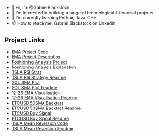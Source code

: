 - 👋 Hi, I’m @GabrielBlackstock
- 👀 I’m interested in building a range of technological & financial projects.
- 🌱 I’m currently learning Python, Java, C++
- 📫 How to reach me: Gabriel Blackstock on Linkedin
## Project Links
- [EMA Project Code](EMA%20Project.md)
- [EMA Project Description](EMA%20Project%20Description.md)
- [Positioning Analysis Project](https://github.com/GabrielBlackstock/GabrielBlackstock/blob/main/PositioningAnalysis.ipynb)
- [Positioning Analysis Explanation](https://github.com/GabrielBlackstock/GabrielBlackstock/blob/main/PositioningAnalysis(Readme).md)
- [TSLA RSI Strat](https://github.com/GabrielBlackstock/GabrielBlackstock/blob/main/TSLA%20RSI%20Strat)
- [TSLA RSI Strategy Readme](https://github.com/GabrielBlackstock/GabrielBlackstock/blob/main/TSLA%20RSI%20Strategy%20(readme).md)
- [SOL SMA Plot](https://github.com/GabrielBlackstock/GabrielBlackstock/blob/main/$SOL%20SMA%20Plot)
- [SOL SMA Plot Readme](https://github.com/GabrielBlackstock/GabrielBlackstock/blob/main/$SOL%20SMA%20Plot%20(ReadMe).md)
- [12-26 EMA Visualisation](https://github.com/GabrielBlackstock/GabrielBlackstock/blob/main/12-26%20EMA%20Visualisation)
- [12-26 EMA Visualisation Readme](https://github.com/GabrielBlackstock/GabrielBlackstock/blob/main/12-26%20EMA%20Trend%20Visualisation%20(Readme).md)
- [BTCUSD 50SMA Backtest](https://github.com/GabrielBlackstock/GabrielBlackstock/blob/main/BTCUSD%2050SMA%20Backtest)
- [BTCUSD 50SMA Backtest Readme](https://github.com/GabrielBlackstock/GabrielBlackstock/blob/main/BTCUSD%2050SMA%20Backtest%20lot%20(ReadMe).md)
- [BTCUSD Buy Signal](https://github.com/GabrielBlackstock/GabrielBlackstock/blob/main/BTCUSD%20Buy%20Signal)
- [BTCUSD Buy Signal Readme](https://github.com/GabrielBlackstock/GabrielBlackstock/blob/main/BTCUSD%20Buy%20Signal%20(ReadMe).md)
- [TSLA Mean Reversion Code](https://github.com/GabrielBlackstock/TSLA-Mean-Reversion/blob/main/TSLA%20Mean%20Reversion%20Code)
- [TSLA Mean Reversion Readme](https://github.com/GabrielBlackstock/TSLA-Mean-Reversion/blob/main/TSLA%20Mean%20Reversion%20readme.md)
